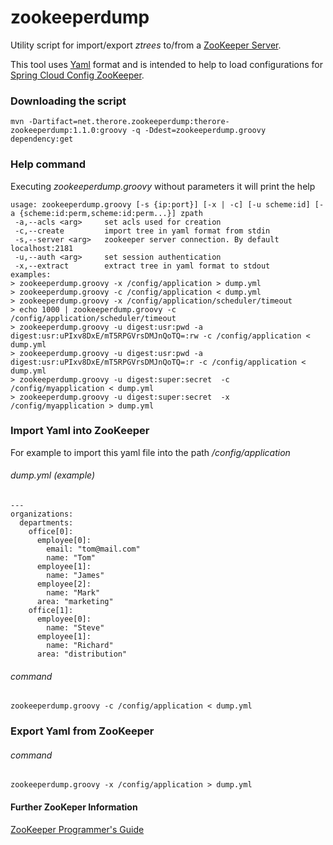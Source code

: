# zookeeperdump
Utility script for import/export _ztrees_ to/from a [ZooKeeper Server](https://zookeeper.apache.org/). 

This tool uses [Yaml](http://www.yaml.org/start.html) format and is intended to help to load configurations for [Spring Cloud Config ZooKeeper](https://github.com/spring-cloud/spring-cloud-zookeeper).

### Downloading the script
```
mvn -Dartifact=net.therore.zookeeperdump:therore-zookeeperdump:1.1.0:groovy -q -Ddest=zookeeperdump.groovy dependency:get
```

### Help command
Executing _zookeeperdump.groovy_ without parameters it will print the help
```
usage: zookeeperdump.groovy [-s {ip:port}] [-x | -c] [-u scheme:id] [-a {scheme:id:perm,scheme:id:perm...}] zpath
 -a,--acls <arg>     set acls used for creation
 -c,--create         import tree in yaml format from stdin
 -s,--server <arg>   zookeeper server connection. By default localhost:2181
 -u,--auth <arg>     set session authentication
 -x,--extract        extract tree in yaml format to stdout
examples:
> zookeeperdump.groovy -x /config/application > dump.yml
> zookeeperdump.groovy -c /config/application < dump.yml
> zookeeperdump.groovy -x /config/application/scheduler/timeout
> echo 1000 | zookeeperdump.groovy -c /config/application/scheduler/timeout
> zookeeperdump.groovy -u digest:usr:pwd -a digest:usr:uPIxv8DxE/mT5RPGVrsDMJnQoTQ=:rw -c /config/application < dump.yml
> zookeeperdump.groovy -u digest:usr:pwd -a digest:usr:uPIxv8DxE/mT5RPGVrsDMJnQoTQ=:r -c /config/application < dump.yml
> zookeeperdump.groovy -u digest:super:secret  -c /config/myapplication < dump.yml
> zookeeperdump.groovy -u digest:super:secret  -x /config/myapplication > dump.yml
```

### Import Yaml into ZooKeeper
For example to import this yaml file into the path _/config/application_
###### dump.yml (example)
```
---
organizations:
  departments:
    office[0]:
      employee[0]:
        email: "tom@mail.com"
        name: "Tom"
      employee[1]:
        name: "James"
      employee[2]:
        name: "Mark"
      area: "marketing"
    office[1]:
      employee[0]:
        name: "Steve"
      employee[1]:
        name: "Richard"
      area: "distribution"
```

###### command
```
zookeeperdump.groovy -c /config/application < dump.yml
```

### Export Yaml from ZooKeeper

###### command
```
zookeeperdump.groovy -x /config/application > dump.yml
```

#### Further ZooKeper Information
[ZooKeeper Programmer's Guide](http://zookeeper.apache.org/doc/r3.5.0-alpha/zookeeperProgrammers.html)
